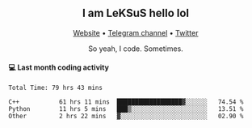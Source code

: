 <h2 align="center">I am LeKSuS hello lol</h2>
<div align="center">
  <a href="https://leksus.net">Website</a> •
  <a href="https://t.me/leksus_was_here">Telegram channel</a> •
  <a href="https://twitter.com/___LeKSuS___">Twitter</a>
</div>
<p align="center">So yeah, I code. Sometimes.</p>

#### :computer: Last month coding activity
<!--START_SECTION:waka-->

```text
Total Time: 79 hrs 43 mins

C++           61 hrs 11 mins  ██████████████████▓░░░░░░   74.54 %
Python        11 hrs 5 mins   ███▒░░░░░░░░░░░░░░░░░░░░░   13.51 %
Other         2 hrs 22 mins   ▓░░░░░░░░░░░░░░░░░░░░░░░░   02.90 %
```

<!--END_SECTION:waka-->

<!-- flag{4_l0t_0f_1nter35t1ng_th1ng5_4r3_1n_publ1c_d0m41n} -->
